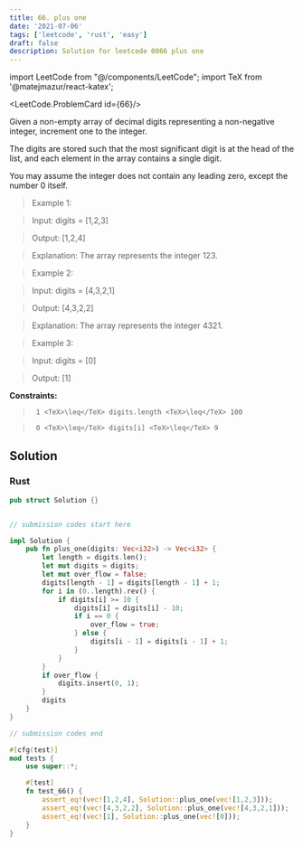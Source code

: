 ```yaml
---
title: 66. plus one
date: '2021-07-06'
tags: ['leetcode', 'rust', 'easy']
draft: false
description: Solution for leetcode 0066 plus one
---
```

import LeetCode from "@/components/LeetCode";
import TeX from '@matejmazur/react-katex';

<LeetCode.ProblemCard id={66}/>
 

  Given a non-empty array of decimal digits representing a non-negative integer, increment one to the integer.

  The digits are stored such that the most significant digit is at the head of the list, and each element in the array contains a single digit.

  You may assume the integer does not contain any leading zero, except the number 0 itself.

   

 >   Example 1:

  

 >   Input: digits <TeX>=</TeX> [1,2,3]

 >   Output: [1,2,4]

 >   Explanation: The array represents the integer 123.

  

 >   Example 2:

  

 >   Input: digits <TeX>=</TeX> [4,3,2,1]

 >   Output: [4,3,2,2]

 >   Explanation: The array represents the integer 4321.

  

 >   Example 3:

  

 >   Input: digits <TeX>=</TeX> [0]

 >   Output: [1]

  

   

  **Constraints:**

  

 >   	1 <TeX>\leq</TeX> digits.length <TeX>\leq</TeX> 100

 >   	0 <TeX>\leq</TeX> digits[i] <TeX>\leq</TeX> 9


## Solution
### Rust
```rust
pub struct Solution {}


// submission codes start here

impl Solution {
    pub fn plus_one(digits: Vec<i32>) -> Vec<i32> {
        let length = digits.len();
        let mut digits = digits;
        let mut over_flow = false;
        digits[length - 1] = digits[length - 1] + 1;
        for i in (0..length).rev() {
            if digits[i] >= 10 {
                digits[i] = digits[i] - 10;
                if i == 0 {
                    over_flow = true;
                } else {
                    digits[i - 1] = digits[i - 1] + 1;
                }
            }
        }
        if over_flow {
            digits.insert(0, 1);
        }
        digits
    }
}

// submission codes end

#[cfg(test)]
mod tests {
    use super::*;

    #[test]
    fn test_66() {
        assert_eq!(vec![1,2,4], Solution::plus_one(vec![1,2,3]));
        assert_eq!(vec![4,3,2,2], Solution::plus_one(vec![4,3,2,1]));
        assert_eq!(vec![1], Solution::plus_one(vec![0]));
    }
}

```
